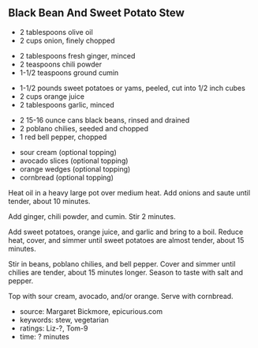 Black Bean And Sweet Potato Stew
--------------------------------

- 2 tablespoons olive oil
- 2 cups onion, finely chopped
<!-- -->
- 2 tablespoons fresh ginger, minced
- 2 teaspoons chili powder
- 1-1/2 teaspoons ground cumin
<!-- -->
- 1-1/2 pounds sweet potatoes or yams, peeled, cut into 1/2 inch cubes
- 2 cups orange juice
- 2 tablespoons garlic, minced
<!-- -->
- 2 15-16 ounce cans black beans, rinsed and drained
- 2 poblano chilies, seeded and chopped
- 1 red bell pepper, chopped
<!-- -->
- sour cream (optional topping)
- avocado slices (optional topping)
- orange wedges (optional topping)
- cornbread (optional topping)

Heat oil in a heavy large pot over medium heat.  Add onions and saute
until tender, about 10 minutes.

Add ginger, chili powder, and cumin.  Stir 2 minutes.

Add sweet potatoes, orange juice, and garlic and bring to a boil.
Reduce heat, cover, and simmer until sweet potatoes are almost tender,
about 15 minutes.

Stir in beans, poblano chilies, and bell pepper.  Cover and simmer
until chilies are tender, about 15 minutes longer.  Season to taste
with salt and pepper.

Top with sour cream, avocado, and/or orange.  Serve with cornbread.

- source: Margaret Bickmore, epicurious.com
- keywords: stew, vegetarian
- ratings: Liz-?, Tom-9
- time: ? minutes
